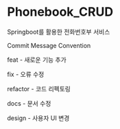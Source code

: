 # Phonebook_CRUD
Springboot를 활용한 전화번호부 서비스


Commit Message Convention

feat - 새로운 기능 추가

fix - 오류 수정

refactor - 코드 리펙토링

docs - 문서 수정

design - 사용자 UI 변경
